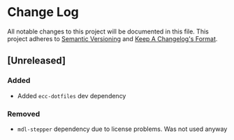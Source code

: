 # Change Log
All notable changes to this project will be documented in this file.
This project adheres to [Semantic Versioning](http://semver.org/) and [Keep A Changelog's Format](http://keepachangelog.com/).

## [Unreleased]

### Added
- Added `ecc-dotfiles` dev dependency 

### Removed
- `mdl-stepper` dependency due to license problems. Was not used anyway 